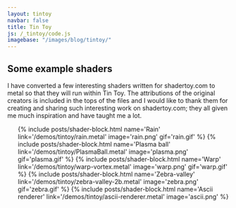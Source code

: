 ```yaml
---
layout: tintoy
navbar: false
title: Tin Toy
js: /_tintoy/code.js
imagebase: "/images/blog/tintoy/"
---
```



## Some example shaders
I have converted a few interesting shaders written for shadertoy.com to metal so that they will run within Tin Toy. The attributions of the original creators is included in the tops of the files and I would like to thank them for creating and sharing such interesting work on shadertoy.com; they all given me much inspiration and have taught me a lot.


<ul class="shader-block">

{% include posts/shader-block.html name='Rain' link='/demos/tintoy/rain.metal' image='rain.png' gif='rain.gif' %}
{% include posts/shader-block.html name='Plasma ball' link='/demos/tintoy/PlasmaBall.metal' image='plasma.png' gif='plasma.gif' %}
{% include posts/shader-block.html name='Warp' link='/demos/tintoy/warp-vortex.metal' image='warp.png' gif='warp.gif' %}
{% include posts/shader-block.html name='Zebra-valley' link='/demos/tintoy/zebra-valley-2b.metal' image='zebra.png' gif='zebra.gif' %}
{% include posts/shader-block.html name='Ascii renderer' link='/demos/tintoy/ascii-renderer.metal' image='ascii.png' %}


</ul>